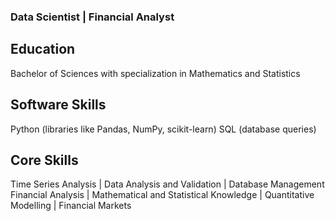 ### Data Scientist | Financial Analyst

## Education
Bachelor of Sciences with specialization in Mathematics and Statistics

## Software Skills
Python (libraries like Pandas, NumPy, scikit-learn)
SQL (database queries)

## Core Skills
Time Series Analysis | Data Analysis and Validation | Database Management 
Financial Analysis | Mathematical and Statistical Knowledge | Quantitative Modelling | Financial Markets


